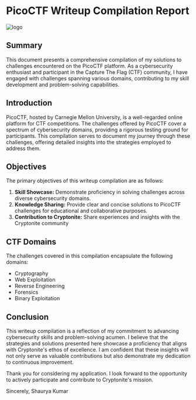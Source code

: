 # PicoCTF Writeup Compilation Report
![logo](https://www.google.com/url?sa=i&url=https%3A%2F%2Finfosecwriteups.com%2Fpicoctf-2022-writeup-53633ac84ed6&psig=AOvVaw3yoynW84yOp3irw1eBLcHi&ust=1700120947715000&source=images&cd=vfe&opi=89978449&ved=0CBIQjRxqFwoTCLimvJ3CxYIDFQAAAAAdAAAAABAI)

##  Summary
This document presents a comprehensive compilation of my solutions to challenges encountered on the PicoCTF platform. As a cybersecurity enthusiast and participant in the Capture The Flag (CTF) community, I have engaged with challenges spanning various domains, contributing to my skill development and problem-solving capabilities.

## Introduction
PicoCTF, hosted by Carnegie Mellon University, is a well-regarded online platform for CTF competitions. The challenges offered by PicoCTF cover a spectrum of cybersecurity domains, providing a rigorous testing ground for participants. This compilation serves to document my journey through these challenges, offering detailed insights into the strategies employed to address them.

## Objectives
The primary objectives of this writeup compilation are as follows:
1. **Skill Showcase:** Demonstrate proficiency in solving challenges across diverse cybersecurity domains.
2. **Knowledge Sharing:** Provide clear and concise solutions to PicoCTF challenges for educational and collaborative purposes.
3. **Contribution to Cryptonite:** Share experiences and insights with the Cryptonite community
## CTF Domains
The challenges covered in this compilation encapsulate the following domains:
- Cryptography
- Web Exploitation
- Reverse Engineering
- Forensics
- Binary Exploitation


## Conclusion
This writeup compilation is a reflection of my commitment to advancing cybersecurity skills and problem-solving acumen. I believe that the strategies and solutions presented here showcase a proficiency that aligns with Cryptonite's ethos of excellence. I am confident that these insights will not only serve as valuable contributions but also demonstrate my dedication to continuous improvement. 

Thank you for considering my application. I look forward to the opportunity to actively participate and contribute to Cryptonite's mission.

Sincerely,
Shaurya Kumar

